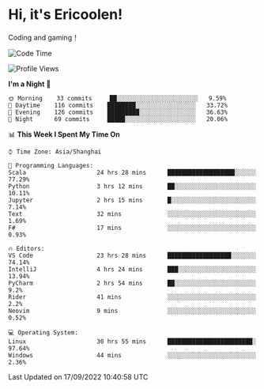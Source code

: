 # Hi, it's Ericoolen!
Coding and gaming！

<!--START_SECTION:waka-->
![Code Time](http://img.shields.io/badge/Code%20Time-391%20hrs%2024%20mins-blue)

![Profile Views](http://img.shields.io/badge/Profile%20Views-0-blue)

**I'm a Night 🦉** 

```text
🌞 Morning    33 commits     ██░░░░░░░░░░░░░░░░░░░░░░░   9.59% 
🌆 Daytime    116 commits    ████████░░░░░░░░░░░░░░░░░   33.72% 
🌃 Evening    126 commits    █████████░░░░░░░░░░░░░░░░   36.63% 
🌙 Night      69 commits     █████░░░░░░░░░░░░░░░░░░░░   20.06%

```


📊 **This Week I Spent My Time On** 

```text
⌚︎ Time Zone: Asia/Shanghai

💬 Programming Languages: 
Scala                    24 hrs 28 mins      ███████████████████░░░░░░   77.29% 
Python                   3 hrs 12 mins       ██░░░░░░░░░░░░░░░░░░░░░░░   10.11% 
Jupyter                  2 hrs 15 mins       █░░░░░░░░░░░░░░░░░░░░░░░░   7.14% 
Text                     32 mins             ░░░░░░░░░░░░░░░░░░░░░░░░░   1.69% 
F#                       17 mins             ░░░░░░░░░░░░░░░░░░░░░░░░░   0.93%

🔥 Editors: 
VS Code                  23 hrs 28 mins      ██████████████████░░░░░░░   74.14% 
IntelliJ                 4 hrs 24 mins       ███░░░░░░░░░░░░░░░░░░░░░░   13.94% 
PyCharm                  2 hrs 54 mins       ██░░░░░░░░░░░░░░░░░░░░░░░   9.2% 
Rider                    41 mins             ░░░░░░░░░░░░░░░░░░░░░░░░░   2.2% 
Neovim                   9 mins              ░░░░░░░░░░░░░░░░░░░░░░░░░   0.52%

💻 Operating System: 
Linux                    30 hrs 55 mins      ████████████████████████░   97.64% 
Windows                  44 mins             ░░░░░░░░░░░░░░░░░░░░░░░░░   2.36%

```


 Last Updated on 17/09/2022 10:40:58 UTC
<!--END_SECTION:waka-->

